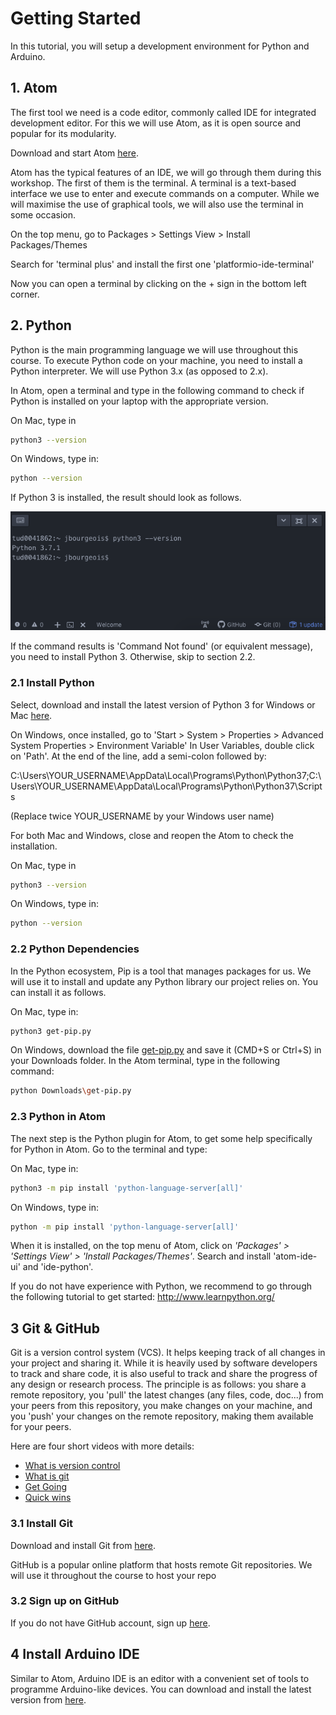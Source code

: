 # Getting Started

In this tutorial, you will setup a development environment for Python and Arduino.

## 1. Atom

The first tool we need is a code editor, commonly called IDE for integrated
development editor. For this we will use Atom, as it is open source and popular 
for its modularity. 

Download and start Atom <a href="https://atom.io/" target="_blank">here</a>.

Atom has the typical features of an IDE, we will go through them during this workshop.
The first of them is the terminal. A terminal is a text-based interface we use
to enter and execute commands on a computer. While we will maximise the use of
graphical tools, we will also use the terminal in some occasion.

On the top menu, go to Packages > Settings View > Install Packages/Themes

Search for 'terminal plus' and install the first one 'platformio-ide-terminal'

Now you can open a terminal by clicking on the + sign in the bottom left corner.

## 2. Python

Python is the main programming language we will use throughout this course. To
execute Python code on your machine, you need to install a Python interpreter.
We will use Python 3.x (as opposed to 2.x).

In Atom, open a terminal and type in the following command to check if Python is 
installed on your laptop with the appropriate version.

On Mac, type in

```bash
python3 --version
```

On Windows, type in:

```bash
python --version
```

If Python 3 is installed, the result should look as follows.

![Flowchart Push Button](images/check_python_version.png)

If the command results is 'Command Not found' (or equivalent message), you need
to install Python 3. Otherwise, skip to section 2.2.

### 2.1 Install Python

Select, download and install the latest version of Python 3 for Windows or Mac
<a href="https://www.python.org/downloads/release/python-372/" target="_blank">here</a>.

On Windows, once installed, go to 'Start > System > Properties > Advanced System Properties > 
Environment Variable' In User Variables, double click on 'Path'. At the end of 
the line, add a semi-colon followed by: 

C:\Users\YOUR_USERNAME\AppData\Local\Programs\Python\Python37;C:\Users\YOUR_USERNAME\AppData\Local\Programs\Python\Python37\Scripts

(Replace twice YOUR_USERNAME by your Windows user name)

For both Mac and Windows, close and reopen the Atom to check the installation.

On Mac, type in

```bash
python3 --version
```

On Windows, type in:

```bash
python --version
```

### 2.2 Python Dependencies

In the Python ecosystem, Pip is a tool that manages packages for us. We will use
it to install and update any Python library our project relies on. You can
install it as follows.

On Mac, type in:

```bash
python3 get-pip.py
```

On Windows, download the file <a href="https://bootstrap.pypa.io/get-pip.py" target="_blank">get-pip.py</a>
and save it (CMD+S or Ctrl+S) in your Downloads folder. In the Atom terminal, type in the
following command:

```bash
python Downloads\get-pip.py
```

### 2.3 Python in Atom

The next step is the Python plugin for Atom, to get some help specifically for 
Python in Atom. Go to the terminal and type:

On Mac, type in:

```bash
python3 -m pip install 'python-language-server[all]'
```

On Windows, type in:

```bash
python -m pip install 'python-language-server[all]'
```

When it is installed, on the top menu of Atom, click on *'Packages' > 
'Settings View' > 'Install Packages/Themes'*. Search and install 'atom-ide-ui'
and 'ide-python'.

If you do not have experience with Python, we recommend to go through the following tutorial
to get started: <a href="http://www.learnpython.org/" target="_blank">http://www.learnpython.org/</a>


## 3 Git & GitHub

Git is a version control system (VCS). It helps keeping track of all changes
in your project and sharing it. While it is heavily used by software developers to
track and share code, it is also useful to track and share the progress of any
design or research process. The principle is as follows: you share a remote
repository, you 'pull' the latest changes (any files, code, doc...) from your 
peers from this repository, you make changes on your machine, and you 'push' your
changes on the remote repository, making them available for your peers.

Here are four short videos with more details:

* <a href="https://git-scm.com/video/what-is-version-control" target="_blank">What is version control</a>
* <a href="https://git-scm.com/video/what-is-git" target="_blank">What is git</a>
* <a href="https://git-scm.com/video/get-going" target="_blank">Get Going</a>
* <a href="https://git-scm.com/video/quick-wins" target="_blank">Quick wins</a>


### 3.1 Install Git

Download and install Git from <a href="https://git-scm.com/download" target="_blank">here</a>.

GitHub is a popular online platform that hosts remote Git repositories.
We will use it throughout the course to host your repo

### 3.2 Sign up on GitHub

If you do not have GitHub account, sign up 
<a href="https://github.com/" target="_blank">here</a>.


## 4 Install Arduino IDE

Similar to Atom, Arduino IDE is an editor with a convenient set of tools to programme
Arduino-like devices. You can download and install the latest version from
<a href="https://www.arduino.cc/en/Main/Software" target="_blank">here</a>.